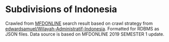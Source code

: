 # Subdivisions of Indonesia
Crawled from [MFDONLINE](http://mfdonline.bps.go.id/index.php?link=hasil_pencarian) search result based on crawl strategy from [edwardsamuel/Wilayah-Administratif-Indonesia](https://github.com/edwardsamuel/Wilayah-Administratif-Indonesia). Formatted for RDBMS as JSON files. Data source is based on MFDONLINE 2019 SEMESTER 1 update.
